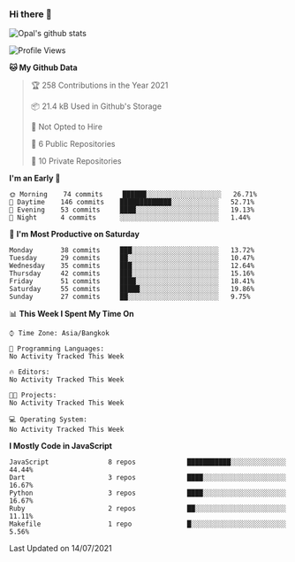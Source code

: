 ### Hi there 👋

![Opal's github stats](https://github-readme-stats.vercel.app/api?username=coolkidneversleep&count_private=true&show_icons=true&theme=radical)


<!--START_SECTION:waka-->
![Profile Views](http://img.shields.io/badge/Profile%20Views-8-blue)

**🐱 My Github Data** 

> 🏆 258 Contributions in the Year 2021
 > 
> 📦 21.4 kB Used in Github's Storage 
 > 
> 🚫 Not Opted to Hire
 > 
> 📜 6 Public Repositories 
 > 
> 🔑 10 Private Repositories  
 > 
**I'm an Early 🐤** 

```text
🌞 Morning    74 commits     ██████░░░░░░░░░░░░░░░░░░░   26.71% 
🌆 Daytime    146 commits    █████████████░░░░░░░░░░░░   52.71% 
🌃 Evening    53 commits     ████░░░░░░░░░░░░░░░░░░░░░   19.13% 
🌙 Night      4 commits      ░░░░░░░░░░░░░░░░░░░░░░░░░   1.44%

```
📅 **I'm Most Productive on Saturday** 

```text
Monday       38 commits     ███░░░░░░░░░░░░░░░░░░░░░░   13.72% 
Tuesday      29 commits     ██░░░░░░░░░░░░░░░░░░░░░░░   10.47% 
Wednesday    35 commits     ███░░░░░░░░░░░░░░░░░░░░░░   12.64% 
Thursday     42 commits     ███░░░░░░░░░░░░░░░░░░░░░░   15.16% 
Friday       51 commits     ████░░░░░░░░░░░░░░░░░░░░░   18.41% 
Saturday     55 commits     █████░░░░░░░░░░░░░░░░░░░░   19.86% 
Sunday       27 commits     ██░░░░░░░░░░░░░░░░░░░░░░░   9.75%

```


📊 **This Week I Spent My Time On** 

```text
⌚︎ Time Zone: Asia/Bangkok

💬 Programming Languages: 
No Activity Tracked This Week

🔥 Editors: 
No Activity Tracked This Week

🐱‍💻 Projects: 
No Activity Tracked This Week

💻 Operating System: 
No Activity Tracked This Week

```

**I Mostly Code in JavaScript** 

```text
JavaScript               8 repos             ███████████░░░░░░░░░░░░░░   44.44% 
Dart                     3 repos             ████░░░░░░░░░░░░░░░░░░░░░   16.67% 
Python                   3 repos             ████░░░░░░░░░░░░░░░░░░░░░   16.67% 
Ruby                     2 repos             ██░░░░░░░░░░░░░░░░░░░░░░░   11.11% 
Makefile                 1 repo              █░░░░░░░░░░░░░░░░░░░░░░░░   5.56%

```



 Last Updated on 14/07/2021
<!--END_SECTION:waka-->
